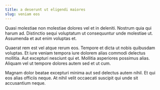 ```yaml
---
title: a deserunt ut eligendi maiores
slug: veniam eos
---
```


Quasi molestiae non molestiae dolores vel et in deleniti. Nostrum quia qui harum ad. Distinctio sequi voluptatum ut consequuntur unde molestiae ut. Assumenda et aut enim voluptas et.

Quaerat rem est vel atque rerum eos. Tempore et dicta ut nobis quibusdam voluptas. Et iure veniam tempora iure dolorem alias commodi delectus mollitia. Aut excepturi nesciunt qui et. Mollitia asperiores possimus alias. Aliquam vel ut tempore dolores autem sed et ut cum.

Magnam dolor beatae excepturi minima aut sed delectus autem nihil. Et qui eos alias officiis neque. At nihil velit occaecati suscipit qui unde sit accusantium neque.
